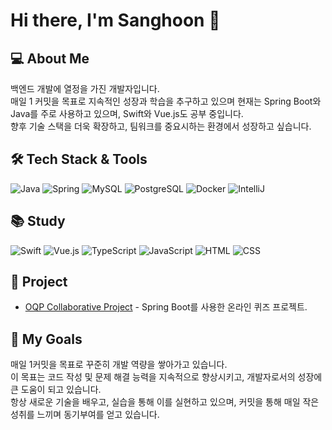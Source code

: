# Hi there, I'm Sanghoon 👋

## 💻 About Me
백엔드 개발에 열정을 가진 개발자입니다.  
매일 1 커밋을 목표로 지속적인 성장과 학습을 추구하고 있으며 현재는 Spring Boot와 Java를 주로 사용하고 있으며, Swift와 Vue.js도 공부 중입니다.  
향후 기술 스택을 더욱 확장하고, 팀워크를 중요시하는 환경에서 성장하고 싶습니다.

## 🛠️ Tech Stack & Tools
![Java](https://img.shields.io/badge/Java-ED8B00?style=for-the-badge&logo=java&logoColor=white)
![Spring](https://img.shields.io/badge/Spring-6DB33F?style=for-the-badge&logo=spring&logoColor=white)
![MySQL](https://img.shields.io/badge/MySQL-4479A1?style=for-the-badge&logo=mysql&logoColor=white)
![PostgreSQL](https://img.shields.io/badge/PostgreSQL-4169E1?style=for-the-badge&logo=postgresql&logoColor=white)
![Docker](https://img.shields.io/badge/Docker-2496ED?style=for-the-badge&logo=docker&logoColor=white)
![IntelliJ](https://img.shields.io/badge/IntelliJ-000000?style=for-the-badge&logo=intellij-idea&logoColor=white)

## 📚 Study
![Swift](https://img.shields.io/badge/Swift-F05138?style=for-the-badge&logo=swift&logoColor=white)
![Vue.js](https://img.shields.io/badge/Vue.js-4FC08D?style=for-the-badge&logo=vue.js&logoColor=white)
![TypeScript](https://img.shields.io/badge/TypeScript-3178C6?style=for-the-badge&logo=typescript&logoColor=white)
![JavaScript](https://img.shields.io/badge/JavaScript-F7DF1E?style=for-the-badge&logo=javascript&logoColor=black)
![HTML](https://img.shields.io/badge/HTML-E34F26?style=for-the-badge&logo=html5&logoColor=white)
![CSS](https://img.shields.io/badge/CSS-1572B6?style=for-the-badge&logo=css3&logoColor=white)

## 🚀 Project
- [OQP Collaborative Project](https://github.com/sangHoonProject/OQP_backend) - Spring Boot를 사용한 온라인 퀴즈 프로젝트.

## 🎯 My Goals
매일 1커밋을 목표로 꾸준히 개발 역량을 쌓아가고 있습니다.  
이 목표는 코드 작성 및 문제 해결 능력을 지속적으로 향상시키고, 개발자로서의 성장에 큰 도움이 되고 있습니다.  
항상 새로운 기술을 배우고, 실습을 통해 이를 실현하고 있으며, 커밋을 통해 매일 작은 성취를 느끼며 동기부여를 얻고 있습니다.
